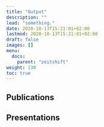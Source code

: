 ```yaml
---
title: "Output"
description: ""
lead: "something."
date: 2020-10-13T15:21:01+02:00
lastmod: 2020-10-13T15:21:01+02:00
draft: false
images: []
menu:
  docs:
    parent: "zeitshift"
weight: 130
toc: true
---
```


<!--{{< alert icon="💡" text="You can change the commands in the scripts section of `./package.json`." >}}-->


## Publications

## Presentations
